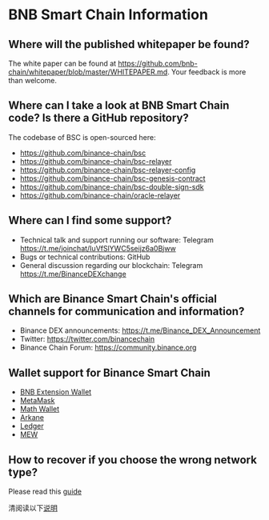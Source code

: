# BNB Smart Chain  Information

## Where will the published whitepaper be found?

The white paper can be found at <https://github.com/bnb-chain/whitepaper/blob/master/WHITEPAPER.md>. Your feedback is more than welcome.

## Where can I take a look at BNB Smart Chain code? Is there a GitHub repository?

The codebase of BSC is open-sourced here:

* <https://github.com/binance-chain/bsc>
* <https://github.com/binance-chain/bsc-relayer>
* <https://github.com/binance-chain/bsc-relayer-config>
* <https://github.com/binance-chain/bsc-genesis-contract>
* <https://github.com/binance-chain/bsc-double-sign-sdk>
* <https://github.com/binance-chain/oracle-relayer>

## Where can I find some support?

* Technical talk and support running our software: Telegram <https://t.me/joinchat/IuVfSlYWC5seijz6a0Bjww>
* Bugs or technical contributions: GitHub
* General discussion regarding our blockchain: Telegram <https://t.me/BinanceDEXchange>

## Which are Binance Smart Chain's official channels for communication and information?

* Binance DEX announcements: <https://t.me/Binance_DEX_Announcement>
* Twitter: <https://twitter.com/binancechain>
* Binance Chain Forum: <https://community.binance.org>

## Wallet support for Binance Smart Chain

  - [BNB Extension Wallet ](../../../wallet/binance.md)
  - [MetaMask](../../../wallet/metamask.md)
  - [Math Wallet](../../../wallet/math.md)
  - [Arkane](../../../wallet/arkane.md)
  - [Ledger](../../../wallet/ledger.md)
  - [MEW](../../../wallet/myetherwallet.md)

##  How to recover if you choose the wrong network type?

Please read this [guide](./withdraw-en.md)

清阅读以下[说明](./withdraw-cn.md)
